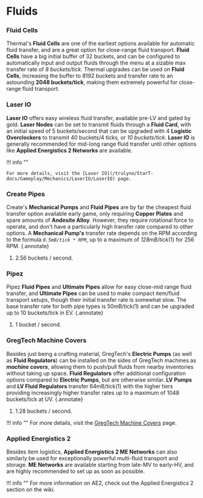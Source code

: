 # Fluids

### Fluid Cells

Thermal's **Fluid Cells** are one of the earliest options available for automatic fluid transfer, and are a great option for close-range fluid transport. **Fluid Cells** have a big initial buffer of 32 buckets, and can be configured to automatically input and output fluids through the menu at a sizable max transfer rate of *8 buckets/tick*. Thermal upgrades can be used on **Fluid Cells**, increasing the buffer to 8192 buckets and transfer rate to an astounding **2048 buckets/tick**, making them extremely powerful for close-range fluid transport. 

### Laser IO

**Laser IO** offers easy wireless fluid transfer, available <lv>pre-LV</lv> and gated by gold. **Laser Nodes** can be set to transmit fluids through a **Fluid Card**, with an initial speed of 5 buckets/second that can be upgraded with 4 **Logistic Overclockers** to transmit 40 buckets/4 ticks, or *10 buckets/tick*. **Laser IO** is generally recommended for mid-long range fluid transfer until other options like **Applied Energistics 2 Networks** are available.

!!! info ""

    For more details, visit the [Laser IO](/trulyno/StarT-docs/Gameplay/Mechanics/LaserIO/LaserIO) page.

### Create Pipes

Create's **Mechanical Pumps** and **Fluid Pipes** are by far the cheapest fluid transfer option available early game, only requiring **Copper Plates** and spare amounts of **Andesite Alloy**. However, they require rotational force to operate, and don't have a particularly high transfer rate compared to other options. A **Mechanical Pump's** transfer rate depends on the RPM according to the formula *`0.5mB/tick * RPM`*, up to a maximum of *128mB/tick*(1) for 256 RPM.
{.annotate}

1. 2.56 buckets / second.

### Pipez

Pipez **Fluid Pipes** and **Ultimate Pipes** allow for easy close-mid range fluid transfer, and **Ultimate Pipes** can be used to make compact item/fluid transport setups, though their initial transfer rate is somewhat slow. The base transfer rate for both pipe types is 50mB/tick(1) and can be upgraded up to 10 buckets/tick in <ev>EV</ev>.
{.annotate}

1. 1 bucket / second.

### GregTech Machine Covers

Besides just being a crafting material, GregTech's **Electric Pumps** (as well as **Fluid Regulators**) can be installed on the sides of GregTech machines as ***machine covers***, allowing them to push/pull fluids from nearby inventories without taking up space. **Fluid Regulators** offer additional configuration options compared to **Electric Pumps**, but are otherwise similar. <lv>**LV Pumps**</lv> and <lv>**LV Fluid Regulators**</lv> transfer 64mB/tick(1) with the higher tiers providing increasingly higher transfer rates up to a maximum of 1048 buckets/tick at <uv>UV</uv>.
{.annotate}

1. 1.28 buckets / second.

!!! info ""
    For more details, visit the [GregTech Machine Covers](/trulyno/StarT-docs/Gameplay/Mechanics/GregTech/Machine%20Covers) page.

### Applied Energistics 2

Besides item logistics, **Applied Energistics 2 ME Networks** can also similarly be used for exceptionally powerful multi-fluid transport and storage. **ME Networks** are available starting from <mv>late-MV</mv> to <hv>early-HV</hv>, and are highly recommended to set up as soon as possible.

!!! info ""
    For more information on AE2, check out the Applied Energistics 2 section on the wiki.
